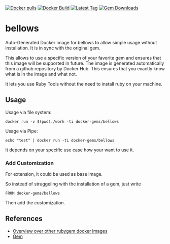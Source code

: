 [![Docker pulls](https://img.shields.io/docker/pulls/rubygem/bellows.svg)](https://hub.docker.com/r/rubygem/bellows/)
[![Docker Build](https://img.shields.io/docker/automated/rubygem/bellows.svg)](https://hub.docker.com/r/rubygem/bellows/)
[![Latest Tag](https://img.shields.io/github/tag/docker-rubygem/bellows.svg)](https://hub.docker.com/r/rubygem/bellows/)
[![Gem Downloads](https://img.shields.io/gem/dt/bellows.svg)](https://rubygems.org/gems/bellows/)
# bellows

Auto-Generated Docker image for bellows to allow simple usage without installation.
It is in sync with the original gem.

This allows to use a specific version of your favorite gem and ensures that this image will be supported in future.
The image is generated automatically from a github repository by Docker Hub.
This ensures that you exactly know what is in the image and what not.

It lets you use Ruby Tools without the need to install ruby on your machine.

## Usage

Usage via file system:

`docker run -v $(pwd):/work -ti docker-gems/bellows`

Usage via Pipe:

`echo "test" | docker run -ti docker-gems/bellows`

It depends on your specific use case how your want to use it.

### Add Customization

For extension, it could be used as base image.

So instead of struggeling with the installation of a gem, just write

`FROM docker-gems/bellows`

Then add the customization.

## References

 - [Overview over other rubygem docker images](https://github.com/thinkbot/docker-rubygem)
 - [Gem](https://rubygems.org/gems/bellows/)
